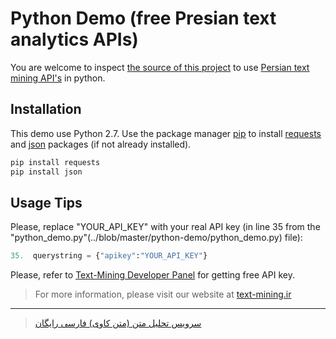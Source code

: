 # Python Demo (free Presian text analytics APIs)

You are welcome to inspect [the source of this project](../blob/master/python-demo/python_demo.py) to use [Persian text mining API's](https://api.text-mining.ir/) in python.


## Installation
This demo use Python 2.7. Use the package manager [pip](https://pip.pypa.io/en/stable/) to install [requests](https://pypi.org/project/requests/) and [json](https://docs.python.org/2/library/json.html) packages (if not already installed).

```bash
pip install requests
pip install json
```

## Usage Tips

Please, replace "YOUR_API_KEY" with your real API key (in line 35 from the "python_demo.py"(../blob/master/python-demo/python_demo.py) file):

```python
35.  querystring = {"apikey":"YOUR_API_KEY"}
```

Please, refer to [Text-Mining Developer Panel](https://app.text-mining.ir) for getting free API key.

> For more information, please visit our website at [text-mining.ir](https://text-mining.ir "Persian Text Mining Services")
---

> [سرویس تحلیل متن (متن کاوی) فارسی رایگان](https://text-mining.ir)
